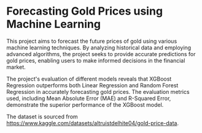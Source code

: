 # Forecasting Gold Prices using Machine Learning

This project aims to forecast the future prices of gold using various machine learning techniques. By analyzing historical data and employing advanced algorithms, the project seeks to provide accurate predictions for gold prices, enabling users to make informed decisions in the financial market. 

The project's evaluation of different models reveals that XGBoost Regression outperforms both Linear Regression and Random Forest Regression in accurately forecasting gold prices. The evaluation metrics used, including Mean Absolute Error (MAE) and R-Squared Error, demonstrate the superior performance of the XGBoost model.

The dataset is sourced from https://www.kaggle.com/datasets/altruistdelhite04/gold-price-data.
